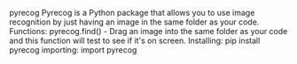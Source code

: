 pyrecog
Pyrecog is a Python package that allows you to use image recognition by just having an image in the same folder as your code.
Functions:
	pyrecog.find() - Drag an image into the same folder as your code and this function will test to see if it's on screen.
Installing:
	pip install pyrecog
importing:
	import pyrecog